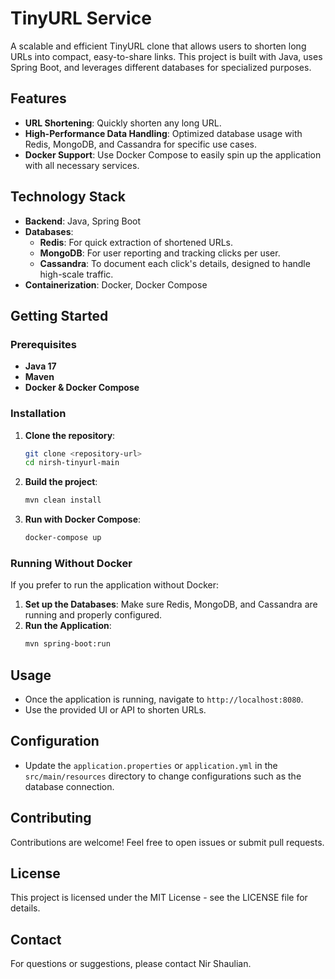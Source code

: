 # TinyURL Service

A scalable and efficient TinyURL clone that allows users to shorten long URLs into compact, easy-to-share links. This project is built with Java, uses Spring Boot, and leverages different databases for specialized purposes.

## Features

- **URL Shortening**: Quickly shorten any long URL.
- **High-Performance Data Handling**: Optimized database usage with Redis, MongoDB, and Cassandra for specific use cases.
- **Docker Support**: Use Docker Compose to easily spin up the application with all necessary services.

## Technology Stack

- **Backend**: Java, Spring Boot
- **Databases**:
  - **Redis**: For quick extraction of shortened URLs.
  - **MongoDB**: For user reporting and tracking clicks per user.
  - **Cassandra**: To document each click's details, designed to handle high-scale traffic.
- **Containerization**: Docker, Docker Compose

## Getting Started

### Prerequisites

- **Java 17**
- **Maven**
- **Docker & Docker Compose**

### Installation

1. **Clone the repository**:

   ```bash
   git clone <repository-url>
   cd nirsh-tinyurl-main
   ```

2. **Build the project**:

   ```bash
   mvn clean install
   ```

3. **Run with Docker Compose**:

   ```bash
   docker-compose up
   ```

### Running Without Docker

If you prefer to run the application without Docker:

1. **Set up the Databases**: Make sure Redis, MongoDB, and Cassandra are running and properly configured.
2. **Run the Application**:
   ```bash
   mvn spring-boot:run
   ```

## Usage

- Once the application is running, navigate to `http://localhost:8080`.
- Use the provided UI or API to shorten URLs.

## Configuration

- Update the `application.properties` or `application.yml` in the `src/main/resources` directory to change configurations such as the database connection.

## Contributing

Contributions are welcome! Feel free to open issues or submit pull requests.

## License

This project is licensed under the MIT License - see the LICENSE file for details.

## Contact

For questions or suggestions, please contact Nir Shaulian.

